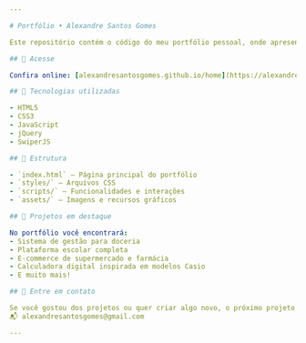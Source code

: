 ```yaml
---

# Portfólio • Alexandre Santos Gomes

Este repositório contém o código do meu portfólio pessoal, onde apresento alguns dos projetos que desenvolvi, destacando sistemas web, interfaces responsivas e aplicações completas com foco em usabilidade e performance.

## 🔗 Acesse

Confira online: [alexandresantosgomes.github.io/home](https://alexandresantosgomes.github.io/home)

## 📌 Tecnologias utilizadas

- HTML5  
- CSS3  
- JavaScript  
- jQuery  
- SwiperJS

## 📂 Estrutura

- `index.html` – Página principal do portfólio  
- `styles/` – Arquivos CSS  
- `scripts/` – Funcionalidades e interações  
- `assets/` – Imagens e recursos gráficos

## 💼 Projetos em destaque

No portfólio você encontrará: 
- Sistema de gestão para doceria  
- Plataforma escolar completa  
- E-commerce de supermercado e farmácia
- Calculadora digital inspirada em modelos Casio  
- E muito mais!

## 📣 Entre em contato

Se você gostou dos projetos ou quer criar algo novo, o próximo projeto pode ser o seu!  
📬 alexandresantosgomes@gmail.com

---
```

